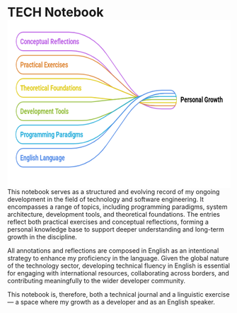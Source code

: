 <h1>
TECH Notebook     
  <img src="Media/Resume.png" align="right" height="380">
</h1>


This notebook serves as a structured and evolving record of my ongoing development in the field of technology and software engineering. It encompasses a range of topics, including programming paradigms, system architecture, development tools, and theoretical foundations. The entries reflect both practical exercises and conceptual reflections, forming a personal knowledge base to support deeper understanding and long-term growth in the discipline.

All annotations and reflections are composed in English as an intentional strategy to enhance my proficiency in the language. Given the global nature of the technology sector, developing technical fluency in English is essential for engaging with international resources, collaborating across borders, and contributing meaningfully to the wider developer community.

This notebook is, therefore, both a technical journal and a linguistic exercise — a space where my growth as a developer and as an English speaker.

